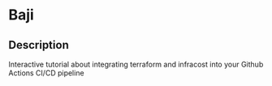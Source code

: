 # Baji

## Description

Interactive tutorial about integrating terraform and infracost into your Github Actions CI/CD pipeline

